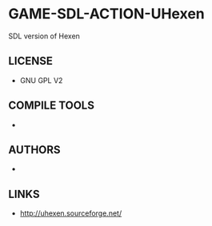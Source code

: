 # GAME-SDL-ACTION-UHexen
SDL version of Hexen

## LICENSE
* GNU GPL V2

## COMPILE TOOLS
* 
 
## AUTHORS
* 

## LINKS
* http://uhexen.sourceforge.net/
